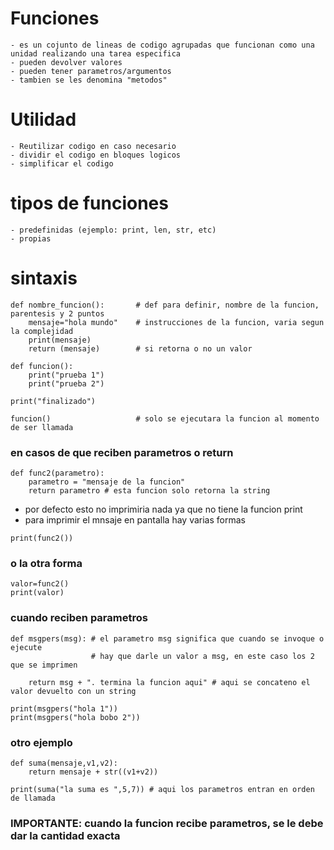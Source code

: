 # Funciones
    - es un cojunto de lineas de codigo agrupadas que funcionan como una unidad realizando una tarea especifica
    - pueden devolver valores
    - pueden tener parametros/argumentos
    - tambien se les denomina "metodos"

# Utilidad
    - Reutilizar codigo en caso necesario
    - dividir el codigo en bloques logicos
    - simplificar el codigo

# tipos de funciones
    - predefinidas (ejemplo: print, len, str, etc)
    - propias

# sintaxis

```
def nombre_funcion():       # def para definir, nombre de la funcion, parentesis y 2 puntos
    mensaje="hola mundo"    # instrucciones de la funcion, varia segun la complejidad
    print(mensaje)
    return (mensaje)        # si retorna o no un valor

def funcion():
    print("prueba 1")
    print("prueba 2")

print("finalizado")

funcion()                   # solo se ejecutara la funcion al momento de ser llamada
```

### en casos de que reciben parametros o return

```
def func2(parametro): 
    parametro = "mensaje de la funcion"
    return parametro # esta funcion solo retorna la string
```

- por defecto esto no imprimiria nada ya que no tiene la funcion print 
- para imprimir el mnsaje en pantalla hay varias formas

```print(func2())```

### o la otra forma

```
valor=func2()
print(valor)
```

### cuando reciben parametros

```
def msgpers(msg): # el parametro msg significa que cuando se invoque o ejecute
                  # hay que darle un valor a msg, en este caso los 2 que se imprimen

    return msg + ". termina la funcion aqui" # aqui se concateno el valor devuelto con un string

print(msgpers("hola 1"))
print(msgpers("hola bobo 2"))
```

### otro ejemplo

```
def suma(mensaje,v1,v2):
    return mensaje + str((v1+v2))

print(suma("la suma es ",5,7)) # aqui los parametros entran en orden de llamada
```

### IMPORTANTE: cuando la funcion recibe parametros, se le debe dar la cantidad exacta
